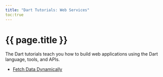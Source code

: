 ```yaml
---
title: "Dart Tutorials: Web Services"
toc:true
---
```


# {{ page.title }}

The Dart tutorials teach you how to build web applications
using the Dart language, tools, and APIs.

* [Fetch Data Dynamically](fetch-data)

